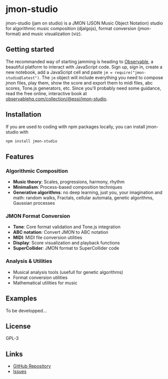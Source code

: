 # jmon-studio

jmon-studio (jam on studio) is a JMON (JSON Music Object Notation) studio for algorithmic music composition (djalgojs), format conversion (jmon-format) and music visualization (viz).

## Getting started

The recommanded way of starting jamming is heading to [Observable](https://observablehq.com/), a beautiful platform to interact with JavaScript code. Sign up, sign in, create a new notebook, add a JavaScript cell and paste `jm = require("jmon-studio@latest")`. The `jm` object will include everything you need to compose jmon files, play them, show the score and export them to midi files, abc scores, Tone.js generators, etc. Since you'll probably need some guidance, read the free online, interactive book at [observablehq.com/collection/@essi/jmon-studio](https://observablehq.com/collection/@essi/jmon-studio).

## Installation

If you are used to coding with npm packages locally, you can install jmon-studio with 

```bash
npm install jmon-studio
```

## Features

###  **Algorithmic Composition**
- **Music theory**: Scales, progressions, harmony, rhythm
- **Minimalism**: Process-based composition techniques
- **Generative algorithms**: no deep learning, just you, your imagination and math: random walks, Fractals, cellular automata, genetic algorithms, Gaussian processes

### **JMON Format Conversion**
- **Tone**: Core format validation and Tone.js integration
- **ABC notation**: Convert JMON to ABC notation
- **MIDI**: MIDI file conversion utilities
- **Display**: Score visualization and playback functions
- **SuperCollider**: JMON format to SuperCollider code

### **Analysis & Utilities**
- Musical analysis tools (usefull for genetic algorithms)
- Format conversion utilities
- Mathematical utilities for music


## Examples

To be developped...

## License

GPL-3

## Links

- [GitHub Repository](https://github.com/jmonlabs/jmon-studio)
- [Issues](https://github.com/jmonlabs/jmon-studio/issues)
